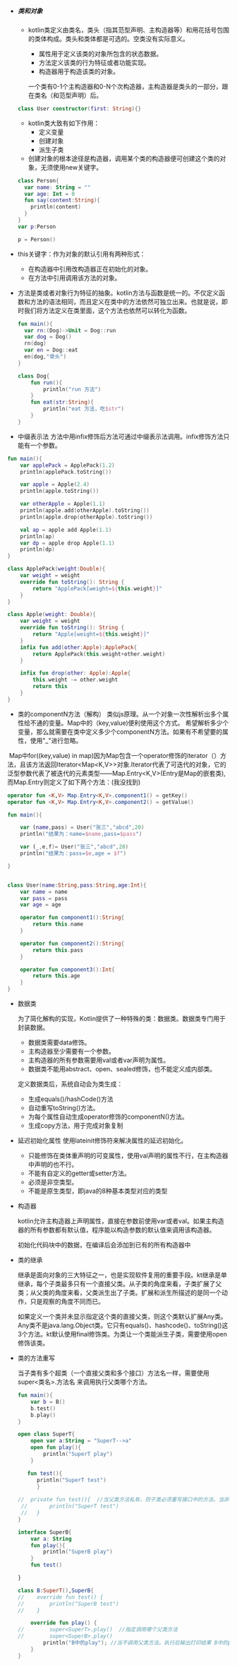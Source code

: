 - ##### 类和对象

  - kotlin类定义由类名，类头（指其范型声明、主构造器等）和用花括号包围的类体构成。类头和类体都是可选的。空类没有实际意义。

    - 属性用于定义该类的对象所包含的状态数据。
    - 方法定义该类的行为特征或者功能实现。
    - 构造器用于构造该类的对象。

     一个类有0-1个主构造器和0-N个次构造器，主构造器是类头的一部分，跟在类名（和范型声明）后。

  ```kotlin
  class User constructor(first: String){}
  ```

  - kotlin类大致有如下作用：
    - 定义变量
    - 创建对象
    - 派生子类
  - 创建对象的根本途径是构造器，调用某个类的构造器便可创建这个类的对象，无须使用new关键字。

  ```kotlin
  class Person{
    var name: String = ""
    var age: Int = 0
    fun say(content:String){
      println(content)
    }
  }
  var p:Person
  
  p = Person()
  ```



- this关键字：作为对象的默认引用有两种形式：

  - 在构造器中引用改构造器正在初始化的对象。
  - 在方法中引用调用该方法的对象。

- 方法是类或者对象行为特征的抽象。kotlin方法与函数是统一的。不仅定义函数和方法的语法相同，而且定义在类中的方法依然可独立出来。也就是说，即时我们将方法定义在类里面，这个方法也依然可以转化为函数。

  ```kotlin
  fun main(){
    var rn:(Dog)->Unit = Dog::run
  	var dog = Dog()
    rn(dog)
    var en = Dog::eat
    en(dog,"骨头")
  }
  
  class Dog{
      fun run(){
          println("run 方法")
      }
      fun eat(str:String){
          println("eat 方法，吃$str")
      }
  }
  ```

- 中缀表示法 方法中用infix修饰后方法可通过中缀表示法调用。infix修饰方法只能有一个参数。

```kotlin
fun main(){
    var applePack = ApplePack(1.2)
    println(applePack.toString())

    var apple = Apple(2.4)
    println(apple.toString())

    var otherApple = Apple(1.1)
    println(apple.add(otherApple).toString())
    println(apple.drop(otherApple).toString())

    val ap = apple add Apple(1.1)
    println(ap)
    var dp = apple drop Apple(1.1)
    println(dp)
}

class ApplePack(weight:Double){
    var weight = weight
    override fun toString(): String {
        return "ApplePack[weight=${this.weight}]"
    }
}

class Apple(weight: Double){
    var weight = weight
    override fun toString(): String {
        return "Apple[weight=${this.weight}]"
    }
    infix fun add(other:Apple):ApplePack{
        return ApplePack(this.weight+other.weight)
    }

    infix fun drop(other: Apple):Apple{
        this.weight -= other.weight
        return this
    }
}
```

- 类的componentN方法（解构） 类似js原理。从一个对象一次性解析出多个属性给不通的变量。Map中的（key,value)便利使用这个方式。 希望解析多少个变量，那么就需要在类中定义多少个componentN方法。如果有不希望要的属性，使用"_"进行忽略。

​	Map中for((key,value) in map)因为Map包含一个operator修饰的iterator（）方法，且该方法返回Iterator<Map<K,V>>对象.Iterator代表了可迭代的对象，它的泛型参数代表了被迭代的元素类型——Map.Entry<K,V>(Entry是Map的嵌套类),而Map.Entry则定义了如下两个方法：(我没找到)

```kotlin
operator fun <K,V> Map.Entry<K,V>.component1() = getKey()
operator fun <K,V> Map.Entry<K,V>.component2() = getValue()
```

```kotlin
fun main(){

    var (name,pass) = User("张三","abcd",20)
    println("结果为：name=$name,pass=$pass")

    var (_,e,f)= User("张三","abcd",20)
    println("结果为：pass=$e,age = $f")

}


class User(name:String,pass:String,age:Int){
    var name = name
    var pass = pass
    var age = age

    operator fun component1():String{
        return this.name
    }

    operator fun component2():String{
        return this.pass
    }

    operator fun component3():Int{
        return this.age
    }
}
```

- 数据类

  为了简化解构的实现，Kotlin提供了一种特殊的类：数据类。数据类专门用于封装数据。

  - 数据类需要data修饰。
  - 主构造器至少需要有一个参数。
  - 主构造器的所有参数需要用val或者var声明为属性。
  - 数据类不能用abstract、open、sealed修饰，也不能定义成内部类。

  定义数据类后，系统自动会为类生成：

  - 生成equals()/hashCode()方法
  - 自动重写toString()方法。
  - 为每个属性自动生成operator修饰的componentN()方法。
  - 生成copy方法，用于完成对象复制

- 延迟初始化属性    使用lateinit修饰符来解决属性的延迟初始化。

  - 只能修饰在类体重声明的可变属性，使用val声明的属性不行，在主构造器中声明的也不行。
  - 不能有自定义的getter或setter方法。
  - 必须是非空类型。
  - 不能是原生类型，即java的8种基本类型对应的类型

- 构造器

  kotlin允许主构造器上声明属性，直接在参数前使用var或者val。如果主构造器的所有参数都有默认值，程序能以构造参数的默认值来调用该构造器。

  初始化代码块中的数据，在编译后会添加到已有的所有构造器中

- 类的继承

  继承是面向对象的三大特征之一，也是实现软件复用的重要手段。kt继承是单继承，每个子类最多只有一个直接父类。从子类的角度来看，子类扩展了父类；从父类的角度来看，父类派生出了子类。扩展和派生所描述的是同一个动作，只是观察的角度不同而已。

  如果定义一个类并未显示指定这个类的直接父类，则这个类默认扩展Any类。Any类不是java.lang.Object类。它只有equals()、hashcode()、toString()这3个方法。kt默认使用final修饰类。为类让一个类能派生子类，需要使用open修饰该类。

- 类的方法重写

  当子类有多个超类（一个直接父类和多个接口）方法名一样，需要使用super<类名>.方法名 来调用执行父类哪个方法。

  ```kotlin
  fun main(){
      var b = B()
      b.test()
      b.play()
  }
  
  open class SuperT{
      open var a:String = "SuperT-->a"
      open fun play(){
          println("SuperT play")
      }
  
     fun test(){
        println("SuperT test")
   		}
    
  //  private fun test(){  //当父类方法私有，则子类必须重写接口中的方法。当非私有，该方法默认继承到子类，也相当于重写了接口中的同名方法
   //       println("SuperT test")
   //   }
  }
  
  interface SuperB{
      var a: String
      fun play(){
          println("SuperB play")
      }
      fun test()
  
  }
  
  class B:SuperT(),SuperB{
  //    override fun test() {
  //        println("SuperB test")
  //    }
  
      override fun play() {
  //        super<SuperT>.play()  //指定调用哪个父类方法
  //        super<SuperB>.play()
          println("B中的play"); //当不调用父类方法。执行后输出打印结果 B中的play
      }
  }
  
  ```

  

